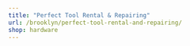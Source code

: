 ```yaml
---
title: "Perfect Tool Rental & Repairing"
url: /brooklyn/perfect-tool-rental-and-repairing/
shop: hardware
---
```

